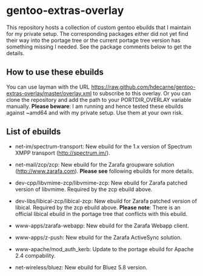 gentoo-extras-overlay
=====================
This repository hosts a collection of custom gentoo ebuilds that I maintain for my private setup.
The corresponding packages either did not yet find their way into the portage tree or the current portage tree version has something missing I needed. See the package comments below to get the details.

How to use these ebuilds
------------------------
You can use layman with the URL https://raw.github.com/hdecarne/gentoo-extras-overlay/master/overlay.xml to subscribe to this overlay. Or you can clone the repository and add the path to your PORTDIR\_OVERLAY variable manually.
__Please beware__: I am running and hence tested these ebuilds against ~amd64 and with my private setup. Use them at your own risk.

List of ebuilds
---------------

* net-im/spectrum-transport: New ebuild for the 1.x version of Spectrum XMPP transport (http://spectrum.im/).

* net-mail/zcp/zcp: New ebuild for the Zarafa groupware solution (http://www.zarafa.com). __Please see__ following ebuilds for more details.

* dev-cpp/libvmime-zcp/libvmime-zcp: New ebuild for Zarafa patched version of libvmime. Required by the zcp ebuild above.

* dev-libs/libical-zcp/libical-zcp: New ebuild for Zarafa patched version of libical. Required by the zcp ebuild above. __Please note__: There is an official libical ebuild in the portage tree that conflicts with this ebuild.

* www-apps/zarafa-webapp: New ebuild for the Zarafa Webapp client.

* www-apps/z-push: New ebuild for the Zarafa ActiveSync solution.

* www-apache/mod_auth_kerb: Update to the portage ebuild for Apache 2.4 compability.

* net-wireless/bluez: New ebuild for Bluez 5.8 version.
